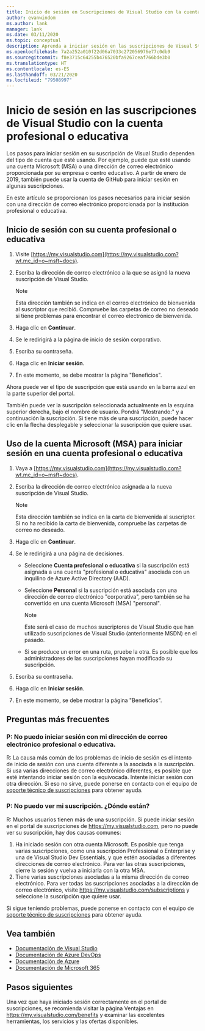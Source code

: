 ```yaml
---
title: Inicio de sesión en Suscripciones de Visual Studio con la cuenta profesional o educativa | Microsoft Docs
author: evanwindom
ms.author: lank
manager: lank
ms.date: 03/11/2020
ms.topic: conceptual
description: Aprenda a iniciar sesión en las suscripciones de Visual Studio con la cuenta profesional o educativa.
ms.openlocfilehash: 7a2a252a010f22d06a7033c272056976e77c0db9
ms.sourcegitcommit: f8e3715c64255b476520bfa9267ceaf766bde3b0
ms.translationtype: HT
ms.contentlocale: es-ES
ms.lasthandoff: 03/21/2020
ms.locfileid: "79508997"
---
```

# <a name="signing-in-to-visual-studio-subscriptions-with-your-work-or-school-account"></a>Inicio de sesión en las suscripciones de Visual Studio con la cuenta profesional o educativa 

Los pasos para iniciar sesión en su suscripción de Visual Studio dependen del tipo de cuenta que esté usando.  Por ejemplo, puede que esté usando una cuenta Microsoft (MSA) o una dirección de correo electrónico proporcionada por su empresa o centro educativo.  A partir de enero de 2019, también puede usar la cuenta de GitHub para iniciar sesión en algunas suscripciones. 

En este artículo se proporcionan los pasos necesarios para iniciar sesión con una dirección de correo electrónico proporcionada por la institución profesional o educativa.

## <a name="signing-in-with-your-work-or-school-account"></a>Inicio de sesión con su cuenta profesional o educativa

1. Visite [https://my.visualstudio.com](https://my.visualstudio.com?wt.mc_id=o~msft~docs).
2. Escriba la dirección de correo electrónico a la que se asignó la nueva suscripción de Visual Studio.

   > [!NOTE]
   > Esta dirección también se indica en el correo electrónico de bienvenida al suscriptor que recibió. Compruebe las carpetas de correo no deseado si tiene problemas para encontrar el correo electrónico de bienvenida.

3. Haga clic en **Continuar**.
4. Se le redirigirá a la página de inicio de sesión corporativo.
5. Escriba su contraseña.
6. Haga clic en **Iniciar sesión**.
7. En este momento, se debe mostrar la página "Beneficios".

Ahora puede ver el tipo de suscripción que está usando en la barra azul en la parte superior del portal.

También puede ver la suscripción seleccionada actualmente en la esquina superior derecha, bajo el nombre de usuario.  Pondrá "Mostrando:" y a continuación la suscripción.  Si tiene más de una suscripción, puede hacer clic en la flecha desplegable y seleccionar la suscripción que quiere usar.

## <a name="using-your-microsoft-account-msa-to-sign-in-to-a-work-or-school-account"></a>Uso de la cuenta Microsoft (MSA) para iniciar sesión en una cuenta profesional o educativa

1. Vaya a [https://my.visualstudio.com](https://my.visualstudio.com?wt.mc_id=o~msft~docs).
2. Escriba la dirección de correo electrónico asignada a la nueva suscripción de Visual Studio.

   > [!NOTE]
   > Esta dirección también se indica en la carta de bienvenida al suscriptor. Si no ha recibido la carta de bienvenida, compruebe las carpetas de correo no deseado.

3. Haga clic en **Continuar**.
4. Se le redirigirá a una página de decisiones.
    - Seleccione **Cuenta profesional o educativa** si la suscripción está asignada a una cuenta "profesional o educativa" asociada con un inquilino de Azure Active Directory (AAD).
    - Seleccione **Personal** si la suscripción está asociada con una dirección de correo electrónico "corporativa", pero también se ha convertido en una cuenta Microsoft (MSA) "personal".

        > [!NOTE]
        > Este será el caso de muchos suscriptores de Visual Studio que han utilizado suscripciones de Visual Studio (anteriormente MSDN) en el pasado.

    - Si se produce un error en una ruta, pruebe la otra.  Es posible que los administradores de las suscripciones hayan modificado su suscripción.

5. Escriba su contraseña.
6. Haga clic en **Iniciar sesión**.
7. En este momento, se debe mostrar la página "Beneficios".

## <a name="frequently-asked-questions"></a>Preguntas más frecuentes
### <a name="q--im-unable-to-sign-in-using-my-work-or-school-email-address"></a>P:  No puedo iniciar sesión con mi dirección de correo electrónico profesional o educativa.  
R:  La causa más común de los problemas de inicio de sesión es el intento de inicio de sesión con una cuenta diferente a la asociada a la suscripción.  Si usa varias direcciones de correo electrónico diferentes, es posible que esté intentando iniciar sesión con la equivocada.  Intente iniciar sesión con otra dirección.  Si eso no sirve, puede ponerse en contacto con el equipo de [soporte técnico de suscripciones](https://visualstudio.microsoft.com/subscriptions/support/) para obtener ayuda.  

### <a name="q--i-cant-see-my-subscription-where-is-it"></a>P:  No puedo ver mi suscripción. ¿Dónde están?
R:  Muchos usuarios tienen más de una suscripción.  Si puede iniciar sesión en el portal de suscripciones de https://my.visualstudio.com, pero no puede ver su suscripción, hay dos causas comunes:
1. Ha iniciado sesión con otra cuenta Microsoft.  Es posible que tenga varias suscripciones, como una suscripción Professional o Enterprise y una de Visual Studio Dev Essentials, y que estén asociadas a diferentes direcciones de correo electrónico. Para ver las otras suscripciones, cierre la sesión y vuelva a iniciarla con la otra MSA.
2. Tiene varias suscripciones asociadas a la misma dirección de correo electrónico.  Para ver todas las suscripciones asociadas a la dirección de correo electrónico, visite https://my.visualstudio.com/subscriptions y seleccione la suscripción que quiere usar. 

Si sigue teniendo problemas, puede ponerse en contacto con el equipo de [soporte técnico de suscripciones](https://visualstudio.microsoft.com/subscriptions/support/) para obtener ayuda.  

## <a name="see-also"></a>Vea también
- [Documentación de Visual Studio](https://docs.microsoft.com/visualstudio/)
- [Documentación de Azure DevOps](https://docs.microsoft.com/azure/devops/)
- [Documentación de Azure](https://docs.microsoft.com/azure/)
- [Documentación de Microsoft 365](https://docs.microsoft.com/microsoft-365/)

## <a name="next-steps"></a>Pasos siguientes
Una vez que haya iniciado sesión correctamente en el portal de suscripciones, se recomienda visitar la página Ventajas en https://my.visualstudio.com/benefits y examinar las excelentes herramientas, los servicios y las ofertas disponibles.  
